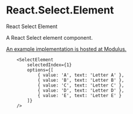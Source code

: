 # React.Select.Element
React Select Element

A React Select element component.

[An example implementation is hosted at Modulus.](http://reactselectelementio-64044.onmodulus.net/)

```
	<SelectElement
		selectedIndex={1}
		options={[
			{ value: 'A', text: 'Letter A' },
			{ value: 'B', text: 'Letter B' },
			{ value: 'C', text: 'Letter C' },
			{ value: 'D', text: 'Letter D' },
			{ value: 'E', text: 'Letter E' }
		]}
	/>
```